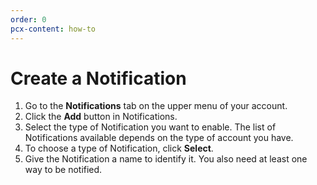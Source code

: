 ```yaml
---
order: 0
pcx-content: how-to
---
```


# Create a Notification

1. Go to the **Notifications** tab on the upper menu of your account.
1. Click the **Add** button in Notifications.
1. Select the type of Notification you want to enable. The list of Notifications available depends on the type of account you have. 
1. To choose a type of Notification, click **Select**.
1. Give the Notification a name to identify it. You also need at least one way to be notified.
